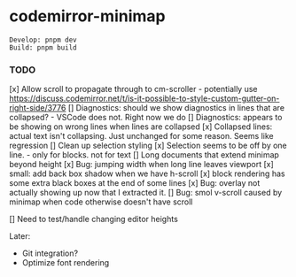 # codemirror-minimap

```
Develop: pnpm dev
Build: pnpm build
```

### TODO

[x] Allow scroll to propagate through to cm-scroller - potentially use https://discuss.codemirror.net/t/is-it-possible-to-style-custom-gutter-on-right-side/3776
[] Diagnostics: should we show diagnostics in lines that are collapsed? - VSCode does not. Right now we do
[] Diagnostics: appears to be showing on wrong lines when lines are collapsed
[x] Collapsed lines: actual text isn't collapsing. Just unchanged for some reason. Seems like regression
[] Clean up selection styling
[x] Selection seems to be off by one line. - only for blocks. not for text
[] Long documents that extend minimap beyond height
[x] Bug: jumping width when long line leaves viewport
[x] small: add back box shadow when we have h-scroll
[x] block rendering has some extra black boxes at the end of some lines
[x] Bug: overlay not actually showing up now that I extracted it.
[] Bug: smol v-scroll caused by minimap when code otherwise doesn't have scroll

[] Need to test/handle changing editor heights

Later:

- Git integration?
- Optimize font rendering
